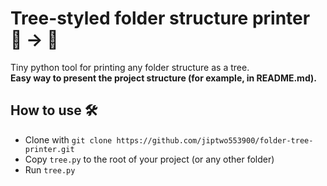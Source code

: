 # Tree-styled folder structure printer 📁 → 🌳
Tiny python tool for printing any folder structure as a tree.\
**Easy way to present the project structure (for example, in README.md).**
## How to use 🛠️
- Clone with `git clone https://github.com/jiptwo553900/folder-tree-printer.git`
- Copy `tree.py` to the root of your project (or any other folder)
- Run `tree.py`
